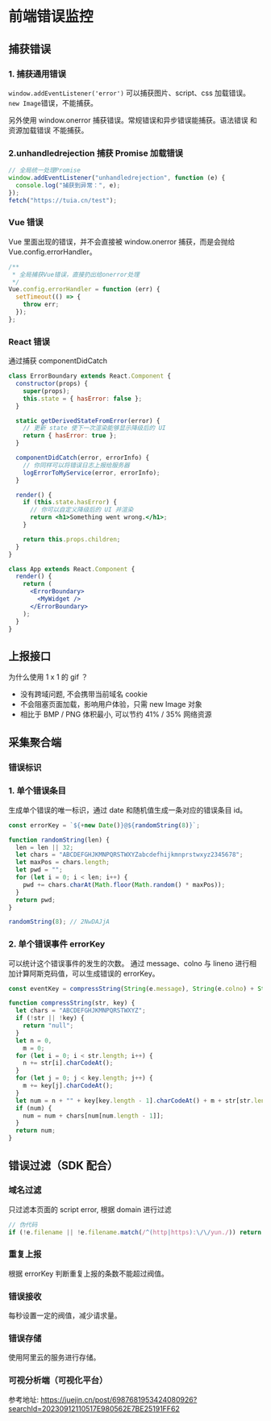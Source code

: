 # 前端错误监控

## 捕获错误

### 1. 捕获通用错误

`window.addEventListener('error')` 可以捕获图片、script、css 加载错误。
`new Image`错误，不能捕获。

另外使用 window.onerror 捕获错误。常规错误和异步错误能捕获。语法错误 和 资源加载错误 不能捕获。

### 2.unhandledrejection 捕获 Promise 加载错误

```js
// 全局统一处理Promise
window.addEventListener("unhandledrejection", function (e) {
  console.log("捕获到异常：", e);
});
fetch("https://tuia.cn/test");
```

### Vue 错误

Vue 里面出现的错误，并不会直接被 window.onerror 捕获，而是会抛给 Vue.config.errorHandler。

```js
/**
 * 全局捕获Vue错误，直接扔出给onerror处理
 */
Vue.config.errorHandler = function (err) {
  setTimeout(() => {
    throw err;
  });
};
```

### React 错误

通过捕获 componentDidCatch

```jsx
class ErrorBoundary extends React.Component {
  constructor(props) {
    super(props);
    this.state = { hasError: false };
  }

  static getDerivedStateFromError(error) {
    // 更新 state 使下一次渲染能够显示降级后的 UI
    return { hasError: true };
  }

  componentDidCatch(error, errorInfo) {
    // 你同样可以将错误日志上报给服务器
    logErrorToMyService(error, errorInfo);
  }

  render() {
    if (this.state.hasError) {
      // 你可以自定义降级后的 UI 并渲染
      return <h1>Something went wrong.</h1>;
    }

    return this.props.children;
  }
}

class App extends React.Component {
  render() {
    return (
      <ErrorBoundary>
        <MyWidget />
      </ErrorBoundary>
    );
  }
}
```

## 上报接口

为什么使用 1 x 1 的 gif ？

- 没有跨域问题, 不会携带当前域名 cookie
- 不会阻塞页面加载，影响用户体验，只需 new Image 对象
- 相比于 BMP / PNG 体积最小, 可以节约 41% / 35% 网络资源

## 采集聚合端

### 错误标识

### 1. 单个错误条目

生成单个错误的唯一标识，通过 date 和随机值生成一条对应的错误条目 id。

```js
const errorKey = `${+new Date()}@${randomString(8)}`;

function randomString(len) {
  len = len || 32;
  let chars = "ABCDEFGHJKMNPQRSTWXYZabcdefhijkmnprstwxyz2345678";
  let maxPos = chars.length;
  let pwd = "";
  for (let i = 0; i < len; i++) {
    pwd += chars.charAt(Math.floor(Math.random() * maxPos));
  }
  return pwd;
}

randomString(8); // 2NwDAJjA
```

### 2. 单个错误事件 errorKey

可以统计这个错误事件的发生的次数。
通过 message、colno 与 lineno 进行相加计算阿斯克码值，可以生成错误的 errorKey。

```js
const eventKey = compressString(String(e.message), String(e.colno) + String(e.lineno));

function compressString(str, key) {
  let chars = "ABCDEFGHJKMNPQRSTWXYZ";
  if (!str || !key) {
    return "null";
  }
  let n = 0,
    m = 0;
  for (let i = 0; i < str.length; i++) {
    n += str[i].charCodeAt();
  }
  for (let j = 0; j < key.length; j++) {
    m += key[j].charCodeAt();
  }
  let num = n + "" + key[key.length - 1].charCodeAt() + m + str[str.length - 1].charCodeAt();
  if (num) {
    num = num + chars[num[num.length - 1]];
  }
  return num;
}
```

## 错误过滤（SDK 配合）

### 域名过滤

只过滤本页面的 script error, 根据 domain 进行过滤

```js
// 伪代码
if (!e.filename || !e.filename.match(/^(http|https):\/\/yun./)) return true;
```

### 重复上报

根据 errorKey 判断重复上报的条数不能超过阀值。

### 错误接收

每秒设置一定的阀值，减少请求量。

### 错误存储

使用阿里云的服务进行存储。

### 可视分析端（可视化平台）

参考地址:
https://juejin.cn/post/6987681953424080926?searchId=20230912110517E980562E7BE25191FF62

